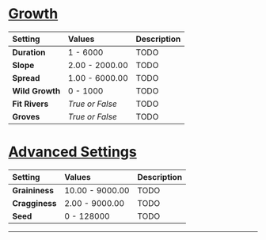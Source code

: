 # [Growth](#tab/tabid-a)
| Setting            | Values       | Description                                               |
| :----------------- | :----------- | :-------------------------------------------------------- |
| **Duration**    | 1 - 6000        | TODO |
| **Slope**       | 2.00 - 2000.00  | TODO |
| **Spread**      | 1.00 - 6000.00  | TODO |
| **Wild Growth** | 0 - 1000        | TODO |
| **Fit Rivers**  | *True or False* | TODO |
| **Groves**      | *True or False* | TODO |

# [Advanced Settings](#tab/tabid-b)
| Setting            | Values       | Description                                               |
| :----------------- | :----------- | :-------------------------------------------------------- |
| **Graininess**  | 10.00 - 9000.00 | TODO |
| **Cragginess**  | 2.00 - 9000.00  | TODO |
| **Seed**        | 0 - 128000      | TODO |

***

<!--examples-->
